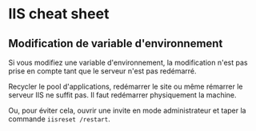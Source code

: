 # IIS cheat sheet

## Modification de variable d'environnement

Si vous modifiez une variable d'environnement, la modification n'est pas prise en compte tant que le serveur n'est pas redémarré. 

Recycler le pool d'applications, redémarrer le site ou même rémarrer le serveur IIS ne suffit pas. Il faut redémarrer physiquement la machine.

Ou, pour éviter cela, ouvrir une invite en mode administrateur et taper la commande `iisreset /restart`.
